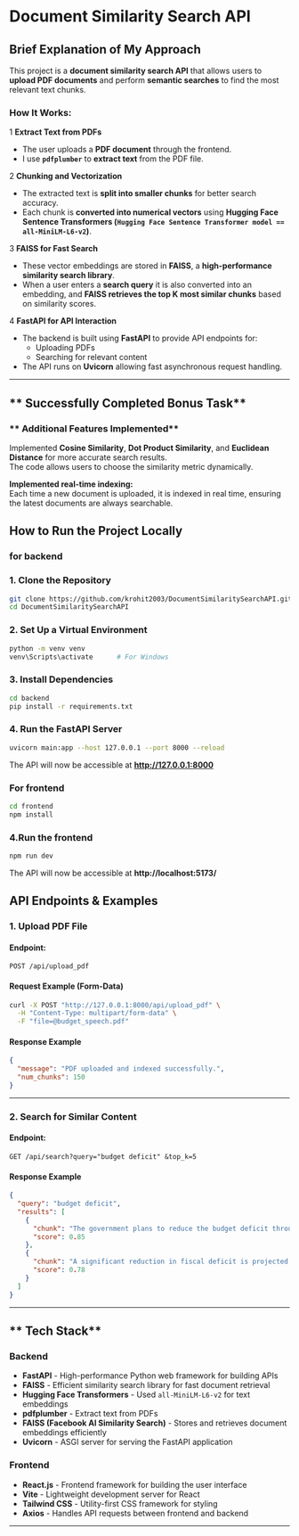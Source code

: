 # Document Similarity Search API

##  Brief Explanation of My Approach

This project is a **document similarity search API** that allows users to **upload PDF documents** and perform **semantic searches** to find the most relevant text chunks.  

###  How It Works:

1️ **Extract Text from PDFs**   
   - The user uploads a **PDF document** through the frontend.  
   - I use **`pdfplumber`** to **extract text** from the PDF file.  

2 **Chunking and Vectorization** 
   - The extracted text is **split into smaller chunks** for better search accuracy.  
   - Each chunk is **converted into numerical vectors** using **Hugging Face Sentence Transformers (`Hugging Face Sentence Transformer model == all-MiniLM-L6-v2`)**.  

3️ **FAISS for Fast Search** 
   - These vector embeddings are stored in **FAISS**, a **high-performance similarity search library**.  
   - When a user enters a **search query**  it is also converted into an embedding, and **FAISS retrieves the top K most similar chunks** based on similarity scores.  

4️ **FastAPI for API Interaction** 
   - The backend is built using **FastAPI** to provide API endpoints for:
     - Uploading PDFs  
     - Searching for relevant content  
   - The API runs on **Uvicorn**  allowing fast asynchronous request handling.  

---

## ** Successfully Completed Bonus Task**
### ** Additional Features Implemented**

 Implemented **Cosine Similarity**, **Dot Product Similarity**, and **Euclidean Distance** for more accurate search results.  
The code allows users to choose the similarity metric dynamically.  

**Implemented real-time indexing:**  
Each time a new document is uploaded, it is indexed in real time, ensuring the latest documents are always searchable.  



## **How to Run the Project Locally**  

### **for backend**  

### **1. Clone the Repository**  
```sh
git clone https://github.com/krohit2003/DocumentSimilaritySearchAPI.git
cd DocumentSimilaritySearchAPI

```

### **2. Set Up a Virtual Environment**
```sh
python -m venv venv
venv\Scripts\activate      # For Windows
```

### **3. Install Dependencies**  
```sh
cd backend
pip install -r requirements.txt
```

### **4. Run the FastAPI Server**  
```sh
uvicorn main:app --host 127.0.0.1 --port 8000 --reload
```

The API will now be accessible at **http://127.0.0.1:8000**  


### **For frontend**  

```sh
cd frontend
npm install
```

### **4.Run the frontend**  
```sh
npm run dev
```

The API will now be accessible at **http://localhost:5173/**  


## **API Endpoints & Examples**  

### **1. Upload PDF File**
#### **Endpoint:**  
```http
POST /api/upload_pdf
```
#### **Request Example (Form-Data)**
```sh
curl -X POST "http://127.0.0.1:8000/api/upload_pdf" \
  -H "Content-Type: multipart/form-data" \
  -F "file=@budget_speech.pdf"
```

#### **Response Example**
```json
{
  "message": "PDF uploaded and indexed successfully.",
  "num_chunks": 150
}
```

---

### **2. Search for Similar Content**
#### **Endpoint:**  
```http
GET /api/search?query="budget deficit" &top_k=5
```
#### **Response Example**
```json
{
  "query": "budget deficit",
  "results": [
    {
      "chunk": "The government plans to reduce the budget deficit through increased taxation...",
      "score": 0.85
    },
    {
      "chunk": "A significant reduction in fiscal deficit is projected over the next 5 years...",
      "score": 0.78
    }
  ]
}
```

---

## ** Tech Stack**
### **Backend**
- **FastAPI** - High-performance Python web framework for building APIs  
- **FAISS** - Efficient similarity search library for fast document retrieval  
- **Hugging Face Transformers** - Used `all-MiniLM-L6-v2` for text embeddings  
- **pdfplumber** - Extract text from PDFs  
- **FAISS (Facebook AI Similarity Search)** - Stores and retrieves document embeddings efficiently  
- **Uvicorn** - ASGI server for serving the FastAPI application  

### **Frontend**
- **React.js** - Frontend framework for building the user interface  
- **Vite** - Lightweight development server for React  
- **Tailwind CSS** - Utility-first CSS framework for styling  
- **Axios** - Handles API requests between frontend and backend  

---


